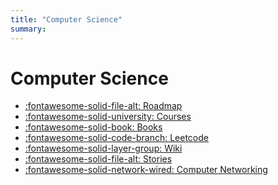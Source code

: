 ```yaml
---
title: "Computer Science"
summary:
---
```


Computer Science
===

- [:fontawesome-solid-file-alt: Roadmap](roadmap/index.md)
- [:fontawesome-solid-university: Courses](courses/index.md)
- [:fontawesome-solid-book: Books](books/index.md)
- [:fontawesome-solid-code-branch: Leetcode](leetcode/index.md)
- [:fontawesome-solid-layer-group: Wiki](wiki/index.md)
- [:fontawesome-solid-file-alt: Stories](stories/index.md)
- [:fontawesome-solid-network-wired: Computer Networking](computer-networking/index.md)
